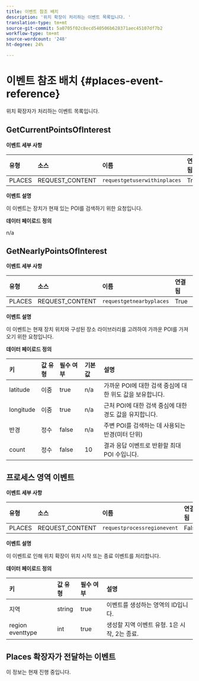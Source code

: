 ```yaml
---
title: 이벤트 참조 배치
description: '위치 확장이 처리하는 이벤트 목록입니다. '
translation-type: tm+mt
source-git-commit: 5a0705f02c8ecd540506b628371aec45107df7b2
workflow-type: tm+mt
source-wordcount: '248'
ht-degree: 24%

---
```



# 이벤트 참조 배치 {#places-event-reference}

위치 확장자가 처리하는 이벤트 목록입니다.

## GetCurrentPointsOfInterest

**이벤트 세부 사항**

| 유형 | 소스 | 이름 | 연결됨 |
| :--- | :--- | :--- | :--- |
| PLACES | REQUEST_CONTENT | `requestgetuserwithinplaces` | True |

**이벤트 설명**

이 이벤트는 장치가 현재 있는 POI를 검색하기 위한 요청입니다.

**데이터 페이로드 정의**

n/a

## GetNearlyPointsOfInterest

**이벤트 세부 사항**

| 유형 | 소스 | 이름 | 연결됨 |
| :--- | :--- | :--- | :--- |
| PLACES | REQUEST_CONTENT | `requestgetnearbyplaces` | True |

**이벤트 설명**

이 이벤트는 현재 장치 위치와 구성된 장소 라이브러리를 고려하여 가까운 POI를 가져오기 위한 요청입니다.

**데이터 페이로드 정의**

| 키 | 값 유형 | 필수 여부 | 기본값 | 설명 |
| :--- | :--- | :--- | :--- | :--- |
| latitude | 이중 | true | n/a | 가까운 POI에 대한 검색 중심에 대한 위도 값을 보유합니다. |
| longitude | 이중 | true | n/a | 근처 POI에 대한 검색 중심에 대한 경도 값을 유지합니다. |
| 반경 | 정수 | false | n/a | 주변 POI를 검색하는 데 사용되는 반경(미터 단위) |
| count | 정수 | false | 10 | 결과 응답 이벤트로 반환할 최대 POI 수입니다. |

## 프로세스 영역 이벤트

**이벤트 세부 사항**

| 유형 | 소스 | 이름 | 연결됨 |
| :--- | :--- | :--- | :--- |
| PLACES | REQUEST_CONTENT | `requestprocessregionevent` | False |

**이벤트 설명**

이 이벤트로 인해 위치 확장이 위치 시작 또는 종료 이벤트를 처리합니다.

**데이터 페이로드 정의**

| 키 | 값 유형 | 필수 여부 | 설명 |
| :--- | :--- | :--- | :--- |
| 지역 | string | true | 이벤트를 생성하는 영역의 ID입니다. |
| region eventtype | int | true | 생성할 지역 이벤트 유형. 1은 시작, 2는 종료. |

## Places 확장자가 전달하는 이벤트

이 정보는 현재 진행 중입니다.

